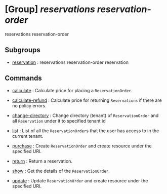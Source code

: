 # [Group] _reservations reservation-order_

reservations reservation-order

## Subgroups

- [reservation](/Commands/reservations/reservation-order/reservation/readme.md)
: reservations reservation-order reservation

## Commands

- [calculate](/Commands/reservations/reservation-order/_calculate.md)
: Calculate price for placing a `ReservationOrder`.

- [calculate-refund](/Commands/reservations/reservation-order/_calculate-refund.md)
: Calculate price for returning `Reservations` if there are no policy errors.


- [change-directory](/Commands/reservations/reservation-order/_change-directory.md)
: Change directory (tenant) of `ReservationOrder` and all `Reservation` under it to specified tenant id

- [list](/Commands/reservations/reservation-order/_list.md)
: List of all the `ReservationOrder`s that the user has access to in the current tenant.

- [purchase](/Commands/reservations/reservation-order/_purchase.md)
: Create `ReservationOrder` and create resource under the specified URI.

- [return](/Commands/reservations/reservation-order/_return.md)
: Return a reservation.

- [show](/Commands/reservations/reservation-order/_show.md)
: Get the details of the `ReservationOrder`.

- [update](/Commands/reservations/reservation-order/_update.md)
: Update `ReservationOrder` and create resource under the specified URI.
